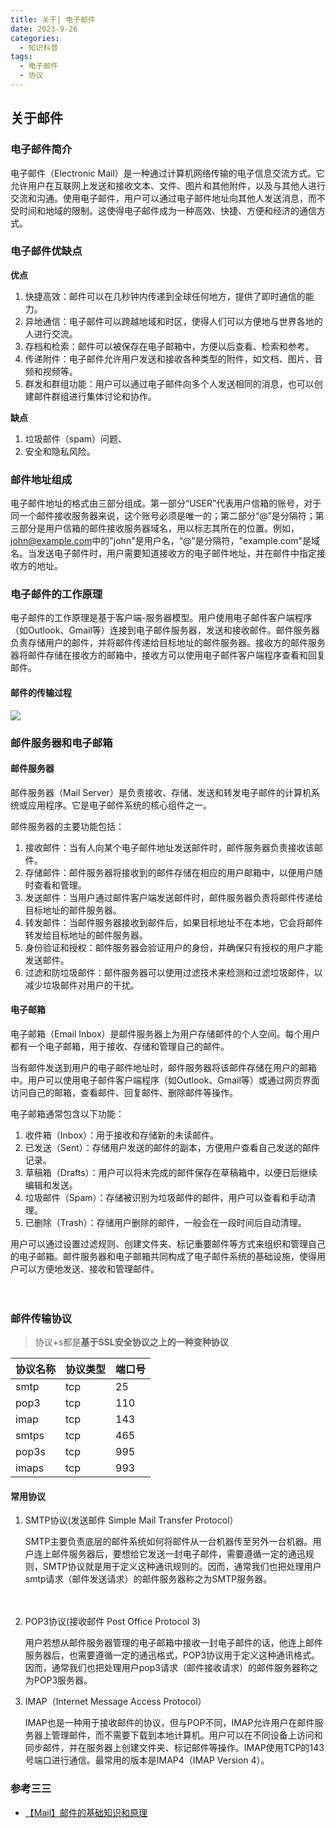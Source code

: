 ```yaml
---
title: 关于| 电子邮件
date: 2023-9-26
categories: 
  - 知识科普
tags: 
  - 电子邮件
  - 协议
---
```






## 关于邮件

### 电子邮件简介

电子邮件（Electronic Mail）是一种通过计算机网络传输的电子信息交流方式。它允许用户在互联网上发送和接收文本、文件、图片和其他附件，以及与其他人进行交流和沟通。使用电子邮件，用户可以通过电子邮件地址向其他人发送消息，而不受时间和地域的限制。这使得电子邮件成为一种高效、快捷、方便和经济的通信方式。



### 电子邮件优缺点

**优点**

1. 快捷高效：邮件可以在几秒钟内传递到全球任何地方，提供了即时通信的能力。
2. 异地通信：电子邮件可以跨越地域和时区，使得人们可以方便地与世界各地的人进行交流。
3. 存档和检索：邮件可以被保存在电子邮箱中，方便以后查看、检索和参考。
4. 传递附件：电子邮件允许用户发送和接收各种类型的附件，如文档、图片、音频和视频等。
5. 群发和群组功能：用户可以通过电子邮件向多个人发送相同的消息，也可以创建邮件群组进行集体讨论和协作。

**缺点**

1. 垃圾邮件（spam）问题、
2. 安全和隐私风险。

### 邮件地址组成

电子邮件地址的格式由三部分组成。第一部分“USER”代表用户信箱的账号，对于同一个邮件接收服务器来说，这个账号必须是唯一的；第二部分“@”是分隔符；第三部分是用户信箱的邮件接收服务器域名，用以标志其所在的位置。例如，[john@example.com](mailto:john@example.com)中的"john"是用户名，“@”是分隔符，"example.com"是域名。当发送电子邮件时，用户需要知道接收方的电子邮件地址，并在邮件中指定接收方的地址。

### 电子邮件的工作原理

电子邮件的工作原理是基于客户端-服务器模型。用户使用电子邮件客户端程序（如Outlook、Gmail等）连接到电子邮件服务器，发送和接收邮件。邮件服务器负责存储用户的邮件，并将邮件传递给目标地址的邮件服务器。接收方的邮件服务器将邮件存储在接收方的邮箱中，接收方可以使用电子邮件客户端程序查看和回复邮件。



#### 邮件的传输过程

![](https://telegraph-image.pages.dev/file/86fd7568ebd05416a8ba4.png)

### 邮件服务器和电子邮箱

#### 邮件服务器

邮件服务器（Mail Server）是负责接收、存储、发送和转发电子邮件的计算机系统或应用程序。它是电子邮件系统的核心组件之一。

邮件服务器的主要功能包括：

1. 接收邮件：当有人向某个电子邮件地址发送邮件时，邮件服务器负责接收该邮件。
2. 存储邮件：邮件服务器将接收到的邮件存储在相应的用户邮箱中，以便用户随时查看和管理。
3. 发送邮件：当用户通过邮件客户端发送邮件时，邮件服务器负责将邮件传递给目标地址的邮件服务器。
4. 转发邮件：当邮件服务器接收到邮件后，如果目标地址不在本地，它会将邮件转发给目标地址的邮件服务器。
5. 身份验证和授权：邮件服务器会验证用户的身份，并确保只有授权的用户才能发送邮件。
6. 过滤和防垃圾邮件：邮件服务器可以使用过滤技术来检测和过滤垃圾邮件，以减少垃圾邮件对用户的干扰。

#### 电子邮箱

电子邮箱（Email Inbox）是邮件服务器上为用户存储邮件的个人空间。每个用户都有一个电子邮箱，用于接收、存储和管理自己的邮件。

当有邮件发送到用户的电子邮件地址时，邮件服务器将该邮件存储在用户的邮箱中。用户可以使用电子邮件客户端程序（如Outlook、Gmail等）或通过网页界面访问自己的邮箱，查看邮件、回复邮件、删除邮件等操作。

电子邮箱通常包含以下功能：

1. 收件箱（Inbox）：用于接收和存储新的未读邮件。
2. 已发送（Sent）：存储用户发送的邮件的副本，方便用户查看自己发送的邮件记录。
3. 草稿箱（Drafts）：用户可以将未完成的邮件保存在草稿箱中，以便日后继续编辑和发送。
4. 垃圾邮件（Spam）：存储被识别为垃圾邮件的邮件，用户可以查看和手动清理。
5. 已删除（Trash）：存储用户删除的邮件，一般会在一段时间后自动清理。

用户可以通过设置过滤规则、创建文件夹、标记重要邮件等方式来组织和管理自己的电子邮箱。邮件服务器和电子邮箱共同构成了电子邮件系统的基础设施，使得用户可以方便地发送、接收和管理邮件。

　　

### 邮件传输协议

> 协议+s都是**基于SSL安全协议之上的一种变种协议**

| 协议名称 | 协议类型 | 端口号 |
| -------- | -------- | ------ |
| smtp     | tcp      | 25     |
| pop3     | tcp      | 110    |
| imap     | tcp      | 143    |
| smtps    | tcp      | 465    |
| pop3s    | tcp      | 995    |
| imaps    | tcp      | 993    |

#### 常用协议

1. SMTP协议(发送邮件 Simple Mail Transfer Protocol）

   SMTP主要负责底层的邮件系统如何将邮件从一台机器传至另外一台机器。用户连上邮件服务器后，要想给它发送一封电子邮件，需要遵循一定的通迅规则，SMTP协议就是用于定义这种通讯规则的。因而，通常我们也把处理用户smtp请求（邮件发送请求）的邮件服务器称之为SMTP服务器。

　　

2. POP3协议(接收邮件 Post Office Protocol 3)

   用户若想从邮件服务器管理的电子邮箱中接收一封电子邮件的话，他连上邮件服务器后，也需要遵循一定的通迅格式，POP3协议用于定义这种通讯格式。因而，通常我们也把处理用户pop3请求（邮件接收请求）的邮件服务器称之为POP3服务器。



3. IMAP（Internet Message Access Protocol）

   IMAP也是一种用于接收邮件的协议，但与POP不同，IMAP允许用户在邮件服务器上管理邮件，而不需要下载到本地计算机。用户可以在不同设备上访问和同步邮件，并在服务器上创建文件夹、标记邮件等操作。IMAP使用TCP的143号端口进行通信。最常用的版本是IMAP4（IMAP Version 4）。



### 参考三三

- [【Mail】邮件的基础知识和原理](https://www.cnblogs.com/h--d/p/6125665.html)

